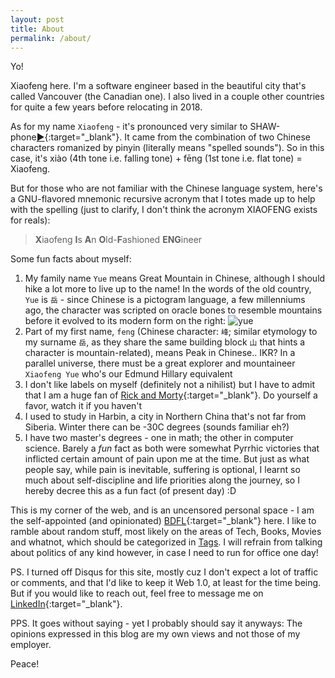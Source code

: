 ```yaml
---
layout: post
title: About
permalink: /about/
---
```

Yo!

Xiaofeng here. I'm a software engineer based in the beautiful city that's called Vancouver (the Canadian one). I also lived in a couple other countries for quite a few years before relocating in 2018.

As for my name `Xiaofeng` - it's pronounced very similar to SHAW-phone[▶️](../assets/heisenberg.gif){:target="_blank"}. It came from the combination of two Chinese characters romanized by pinyin (literally means "spelled sounds"). So in this case, it's xiào (4th tone i.e. falling tone) + fēng (1st tone i.e. flat tone) = Xiaofeng.

But for those who are not familiar with the Chinese language system, here's a GNU-flavored mnemonic recursive acronym that I totes made up to help with the spelling (just to clarify, I don't think the acronym XIAOFENG exists for reals):

>**X**iaofeng **I**s **A**n **O**ld-**F**ashioned **ENG**ineer

Some fun facts about myself:

1. My family name `Yue` means Great Mountain in Chinese, although I should hike a lot more to live up to the name! In the words of the old country, `Yue` is `岳` - since Chinese is a pictogram language, a few millenniums ago, the character was scripted on oracle bones to resemble mountains before it evolved to its modern form on the right: ![yue](../assets/images/yue_oracle.png)
2. Part of my first name, `feng` (Chinese character: `峰`; similar etymology to my surname `岳`, as they share the same building block `山` that hints a character is mountain-related), means Peak in Chinese.. IKR? In a parallel universe, there must be a great explorer and mountaineer `Xiaofeng Yue` who's our Edmund Hillary equivalent
3. I don't like labels on myself (definitely not a nihilist) but I have to admit that I am a huge fan of [Rick and Morty](https://www.imdb.com/title/tt2861424/){:target="_blank"}. Do yourself a favor, watch it if you haven't
4. I used to study in Harbin, a city in Northern China that's not far from Siberia. Winter there can be -30C degrees (sounds familiar eh?)
5. I have two master's degrees - one in math; the other in computer science. Barely a *fun* fact as both were somewhat Pyrrhic victories that inflicted certain amount of pain upon me at the time. But just as what people say, while pain is inevitable, suffering is optional, I learnt so much about self-discipline and life priorities along the journey, so I hereby decree this as a fun fact (of present day) :D

This is my corner of the web, and is an uncensored personal space - I am the self-appointed (and opinionated) [BDFL](https://en.wikipedia.org/wiki/Benevolent_dictator_for_life){:target="_blank"} here. I like to ramble about random stuff, most likely on the areas of Tech, Books, Movies and whatnot, which should be categorized in <a href="/tags">Tags</a>. I will refrain from talking about politics of any kind however, in case I need to run for office one day!

PS. I turned off Disqus for this site, mostly cuz I don't expect a lot of traffic or comments, and that I'd like to keep it Web 1.0, at least for the time being. But if you would like to reach out, feel free to message me on [LinkedIn](https://www.linkedin.com/in/xiaofengyue/){:target="_blank"}.

PPS. It goes without saying - yet I probably should say it anyways: The opinions expressed in this blog are my own views and not those of my employer.

Peace!
